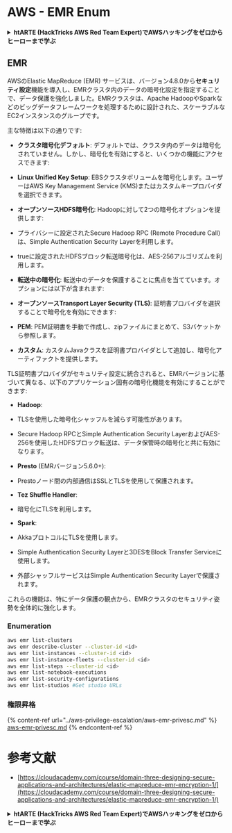 # AWS - EMR Enum

<details>

<summary><strong>htARTE (HackTricks AWS Red Team Expert)でAWSハッキングをゼロからヒーローまで学ぶ</strong></summary>

HackTricksをサポートする他の方法:

* **HackTricksにあなたの会社を広告したい**、または**HackTricksをPDFでダウンロードしたい**場合は、[**サブスクリプションプラン**](https://github.com/sponsors/carlospolop)をチェックしてください！
* [**公式PEASS & HackTricksグッズ**](https://peass.creator-spring.com)を入手する
* [**The PEASS Family**](https://opensea.io/collection/the-peass-family)を発見し、独占的な[**NFTs**](https://opensea.io/collection/the-peass-family)のコレクションをチェックする
* 💬 [**Discordグループ**](https://discord.gg/hRep4RUj7f)に**参加する**か、[**テレグラムグループ**](https://t.me/peass)に参加するか、**Twitter** 🐦 [**@carlospolopm**](https://twitter.com/carlospolopm)を**フォローする**。
* **HackTricks**の[**GitHubリポジトリ**](https://github.com/carlospolop/hacktricks)と[**HackTricks Cloud**](https://github.com/carlospolop/hacktricks-cloud)にPRを提出して、あなたのハッキングのコツを共有する。

</details>

## EMR

AWSのElastic MapReduce (EMR) サービスは、バージョン4.8.0から**セキュリティ設定**機能を導入し、EMRクラスタ内のデータの暗号化設定を指定することで、データ保護を強化しました。EMRクラスタは、Apache HadoopやSparkなどのビッグデータフレームワークを処理するために設計された、スケーラブルなEC2インスタンスのグループです。

主な特徴は以下の通りです:

- **クラスタ暗号化デフォルト**: デフォルトでは、クラスタ内のデータは暗号化されていません。しかし、暗号化を有効にすると、いくつかの機能にアクセスできます:
- **Linux Unified Key Setup**: EBSクラスタボリュームを暗号化します。ユーザーはAWS Key Management Service (KMS)またはカスタムキープロバイダを選択できます。
- **オープンソースHDFS暗号化**: Hadoopに対して2つの暗号化オプションを提供します:
- プライバシーに設定されたSecure Hadoop RPC (Remote Procedure Call)は、Simple Authentication Security Layerを利用します。
- trueに設定されたHDFSブロック転送暗号化は、AES-256アルゴリズムを利用します。

- **転送中の暗号化**: 転送中のデータを保護することに焦点を当てています。オプションには以下が含まれます:
- **オープンソースTransport Layer Security (TLS)**: 証明書プロバイダを選択することで暗号化を有効にできます:
- **PEM**: PEM証明書を手動で作成し、zipファイルにまとめて、S3バケットから参照します。
- **カスタム**: カスタムJavaクラスを証明書プロバイダとして追加し、暗号化アーティファクトを提供します。

TLS証明書プロバイダがセキュリティ設定に統合されると、EMRバージョンに基づいて異なる、以下のアプリケーション固有の暗号化機能を有効にすることができます:

- **Hadoop**:
- TLSを使用した暗号化シャッフルを減らす可能性があります。
- Secure Hadoop RPCとSimple Authentication Security LayerおよびAES-256を使用したHDFSブロック転送は、データ保管時の暗号化と共に有効になります。

- **Presto** (EMRバージョン5.6.0+):
- Prestoノード間の内部通信はSSLとTLSを使用して保護されます。

- **Tez Shuffle Handler**:
- 暗号化にTLSを利用します。

- **Spark**:
- AkkaプロトコルにTLSを使用します。
- Simple Authentication Security Layerと3DESをBlock Transfer Serviceに使用します。
- 外部シャッフルサービスはSimple Authentication Security Layerで保護されます。

これらの機能は、特にデータ保護の観点から、EMRクラスタのセキュリティ姿勢を全体的に強化します。


### Enumeration
```bash
aws emr list-clusters
aws emr describe-cluster --cluster-id <id>
aws emr list-instances --cluster-id <id>
aws emr list-instance-fleets --cluster-id <id>
aws emr list-steps --cluster-id <id>
aws emr list-notebook-executions
aws emr list-security-configurations
aws emr list-studios #Get studio URLs
```
### 権限昇格

{% content-ref url="../aws-privilege-escalation/aws-emr-privesc.md" %}
[aws-emr-privesc.md](../aws-privilege-escalation/aws-emr-privesc.md)
{% endcontent-ref %}

# 参考文献
* [https://cloudacademy.com/course/domain-three-designing-secure-applications-and-architectures/elastic-mapreduce-emr-encryption-1/](https://cloudacademy.com/course/domain-three-designing-secure-applications-and-architectures/elastic-mapreduce-emr-encryption-1/)

<details>

<summary><strong>htARTE (HackTricks AWS Red Team Expert)でAWSハッキングをゼロからヒーローまで学ぶ</strong></summary>

HackTricksをサポートする他の方法:

* **HackTricksにあなたの会社を広告したい**、または**HackTricksをPDFでダウンロードしたい**場合は、[**サブスクリプションプラン**](https://github.com/sponsors/carlospolop)をチェックしてください！
* [**公式PEASS & HackTricksグッズ**](https://peass.creator-spring.com)を手に入れましょう。
* [**The PEASS Family**](https://opensea.io/collection/the-peass-family)を発見し、独占的な[**NFTs**](https://opensea.io/collection/the-peass-family)コレクションをチェックしてください。
* 💬 [**Discordグループ**](https://discord.gg/hRep4RUj7f)や[**テレグラムグループ**](https://t.me/peass)に**参加する**か、**Twitter** 🐦 [**@carlospolopm**](https://twitter.com/carlospolopm)で**フォローしてください。**
* [**HackTricks**](https://github.com/carlospolop/hacktricks)と[**HackTricks Cloud**](https://github.com/carlospolop/hacktricks-cloud)のgithubリポジトリにPRを提出して、あなたのハッキングのコツを**共有してください。**

</details>
